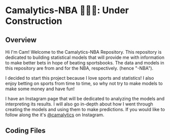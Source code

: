 # Camalytics-NBA 🎰⛹🏾: Under Construction
## Overview
Hi I'm Cam! Welcome to the Camalytics-NBA Repository. This repository is dedicated to building statistical models that will provide me with information to make better bets in hope of beating sportsbooks. The data and models in this repository are from and for the NBA, respectively. (hence "-NBA").

I decided to start this project because I love sports and statistics! I also enjoy betting on sports from time to time, so why not try to make models to make some money and have fun!

I have an Instagram page that will be dedicated to analyzing the models and interpreting its results. I will also go in-depth about how I went through creating the models and using them to make predictions. If you would like to follow along the it's [@camalytics][1] on Instagram.
## Coding Files


[1]:	https://www.instagram.com/camalytics?igsh=MWczZGlhbzl5eGxoYw%3D%3D&utm_source=qr